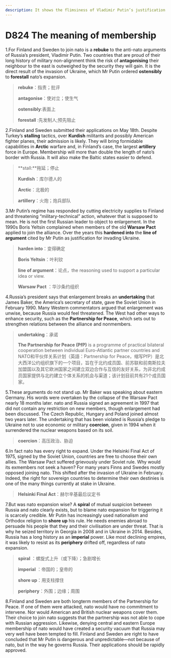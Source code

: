 ```yaml
---
description: It shows the flimsiness of Vladimir Putin’s justification for invading Ukraine
---
```


# D824  The meaning of membership
1.For Finland and Sweden to join nato is a **rebuke** to the anti-nato arguments of Russia’s president, Vladimir Putin. Two countries that are proud of their long history of military non-alignment think the risk of **antagonising** their neighbour to the east is outweighed by the security they will gain. It is the direct result of the invasion of Ukraine, which Mr Putin ordered **ostensibly** to **forestall** nato’s expansion.

> **rebuke**：指责；批评
 > 
> **antagonise**：使对立；使生气
 > 
> **ostensibly**:表面上
 > 
> **forestall** :先发制人;预先阻止
 > 

2.Finland and Sweden submitted their applications on May 18th. Despite Turkey’s **stalling** tactics, over **Kurdish** militants and possibly American fighter planes, their admission is likely. They will bring formidable capabilities in **Arctic** warfare and, in Finland’s case, the largest **artillery** force in Europe. Membership will more than double the length of nato’s border with Russia. It will also make the Baltic states easier to defend.

> **stall:**拖延；停止
 > 
> **Kurdish**：库尔德人的
 > 
> **Arctic**：北极的
 > 
> **artillery**：火炮；炮兵部队
 > 

3.Mr Putin’s regime has responded by cutting electricity supplies to Finland and threatening “military-­technical” action, whatever that is supposed to mean. He is not the first Russian leader to object to enlargement. In the 1990s Boris Yeltsin complained when members of the old **Warsaw Pact** applied to join the alliance. Over the years this **hardened into** the **line of argument** cited by Mr Putin as justification for invading Ukraine.

> **harden into**：变得确定
 > 
> **Boris Yeltsin**：叶利钦
 > 
> **line of argument**：论点，the reasoning used to support a particular idea or view.
 > 
> **Warsaw Pact** ：华沙条约组织
 > 

4.Russia’s president says that enlargement breaks an **undertaking** that James Baker, the America’s secretary of state, gave the Soviet Union in February 1990. Many Western commentators argued that enlargement was unwise, because Russia would feel threatened. The West had other ways to enhance security, such as the **Partnership for Peace**, which sets out to strengthen relations between the alliance and non­members.

> **undertaking**：承诺
 > 
> **The Partnership for Peace (PfP)** is a programme of practical bilateral cooperation between individual Euro-Atlantic partner countries and NATO和平伙伴关系计划（英語：Partnership for Peace，缩写PfP）是北大西洋公约组织旗下的一个项目，旨在于北约成员国、前苏联和前南斯拉夫加盟国以及其它欧洲国家之间建立双边合作与互信的友好关系，为非北约成员国家提供与北约建立个体关系的机会与渠道；该计划目前共有21个成员国家。
 > 

5.These arguments do not stand up. Mr Baker was speaking about eastern Germany. His words were overtaken by the collapse of the Warsaw Pact nearly 18 months later. nato and Russia signed an agreement in 1997 that did not contain any restriction on new members, though enlargement had been discussed. The Czech Republic, Hungary and Poland joined almost two years later. The undertaking that has been violated is Russia’s pledge to Ukraine not to use economic or military **coercion**, given in 1994 when it surrendered the nuclear weapons based on its soil.

> **coercion**：高压政治、胁迫
 > 

6.In fact nato has every right to expand. Under the Helsinki Final Act of 1975, signed by the Soviet Union, countries are free to choose their own allies. The Warsaw Pact suffered grievously under Soviet rule. Why would its ex­members not seek a haven? For many years Finns and Swedes mostly opposed joining nato. This shifted after the invasion of Ukraine in February. Indeed, the right for sovereign countries to determine their own destinies is one of the many things currently at stake in Ukraine.

> **Helsinki Final Act**：赫尔辛基最后议定书
 > 

7.But was nato expansion wise? A **spiral** of mutual suspicion between Russia and nato clearly exists, but to blame  nato expansion for triggering it is scarcely credible. Mr Putin has increasingly used nationalism and Orthodox religion to **shore up** his rule. He needs enemies abroad to persuade his people that they and their civilisation are under threat. That is why he seized territory in Georgia in 2008 and in Ukraine in 2014. Besides, Russia has a long history as an **imperial** power. Like most declining empires, it was likely to resist as its **periphery** drifted off, regardless of nato expansion.

> **spiral** ：螺旋式上升（或下降）；急剧增长
 > 
> **imperial** ：帝国的；皇帝的
 > 
> **shore up**：用支柱撑住
 > 
> **periphery**：外围；边缘；周围
 > 

8.Finland and Sweden are both long­term members of the Partnership for Peace. If one of them were attacked, nato would have no commitment to intervene. Nor would American and British nuclear weapons cover them. Their choice to join nato suggests that the partnership was not able to cope with Russian aggression. Likewise, denying central and eastern Europe membership of nato would have created a security vacuum that Russia may very well have been tempted to fill. Finland and Sweden are right to have concluded that Mr Putin is dangerous and unpredictable—not because of nato, but in the way he governs Russia. Their applications should be rapidly approved.

